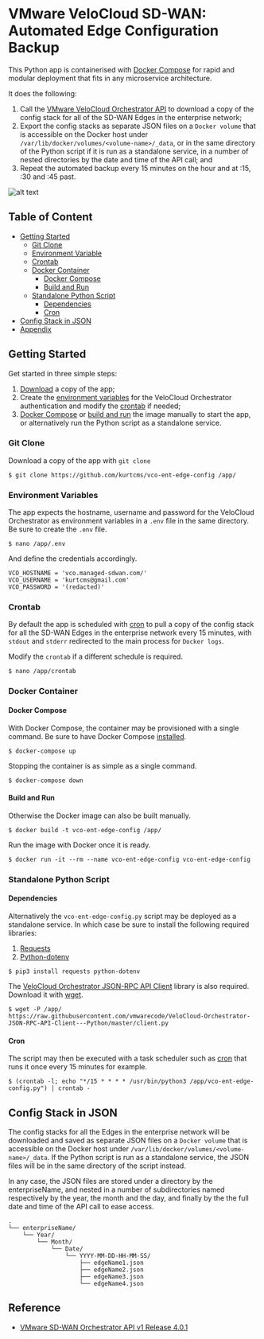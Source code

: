 # VMware VeloCloud SD-WAN: Automated Edge Configuration Backup

This Python app is containerised with [Docker Compose](https://docs.docker.com/compose/) for rapid and modular deployment that fits in any microservice architecture.

It does the following:

1. Call the [VMware VeloCloud Orchestrator API](#appendix) to download a copy of the config stack for all of the SD-WAN Edges in the enterprise network;
2. Export the config stacks as separate JSON files on a `Docker volume` that is accessible on the Docker host under `/var/lib/docker/volumes/<volume-name>/_data`, or in the same directory of the Python script if it is run as a standalone service, in a number of nested directories by the date and time of the API call; and
3. Repeat the automated backup every 15 minutes on the hour and at :15, :30 and :45 past.

![alt text](https://kurtcms.org/git/vco-ent-edge-config/vco-ent-edge-config-screenshot.png)

## Table of Content

- [Getting Started](#getting-started)
  - [Git Clone](#git-clone)
  - [Environment Variable](#environment-variables)
  - [Crontab](#crontab)
  - [Docker Container](#docker-container)
	  - [Docker Compose](#docker-compose)
	  - [Build and Run](#build-and-run)
  - [Standalone Python Script](#standalone-python-script)
    - [Dependencies](#dependencies)
    - [Cron](#cron)
- [Config Stack in JSON](#config-stack-in-json)
- [Appendix](#appendix)

## Getting Started

Get started in three simple steps:

1. [Download](#git-clone) a copy of the app;
2. Create the [environment variables](#environment-variables) for the VeloCloud Orchestrator authentication and modify the [crontab](#crontab) if needed;
3. [Docker Compose](#docker-compose) or [build and run](#build-and-run) the image manually to start the app, or alternatively run the Python script as a standalone service.

### Git Clone

Download a copy of the app with `git clone`
```shell
$ git clone https://github.com/kurtcms/vco-ent-edge-config /app/
```

### Environment Variables

The app expects the hostname, username and password for the VeloCloud Orchestrator as environment variables in a `.env` file in the same directory. Be sure to create the `.env` file.

```shell
$ nano /app/.env
```

And define the credentials accordingly.

```
VCO_HOSTNAME = 'vco.managed-sdwan.com/'
VCO_USERNAME = 'kurtcms@gmail.com'
VCO_PASSWORD = '(redacted)'
```

### Crontab

By default the app is scheduled with [cron](https://crontab.guru/) to pull a copy of the config stack for all the SD-WAN Edges in the enterprise network every 15 minutes, with `stdout` and `stderr` redirected to the main process for `Docker logs`.  

Modify the `crontab` if a different schedule is required.

```shell
$ nano /app/crontab
```

### Docker Container

#### Docker Compose

With Docker Compose, the container may be provisioned with a single command. Be sure to have Docker Compose [installed](https://docs.docker.com/compose/install/).

```shell
$ docker-compose up
```

Stopping the container is as simple as  a single command.

```shell
$ docker-compose down
```

#### Build and Run

Otherwise the Docker image can also be built manually.

```shell
$ docker build -t vco-ent-edge-config /app/
```

Run the image with Docker once it is ready.  

```shell
$ docker run -it --rm --name vco-ent-edge-config vco-ent-edge-config
```

### Standalone Python Script

#### Dependencies

Alternatively the `vco-ent-edge-config.py` script may be deployed as a standalone service. In which case be sure to install the following required libraries:

1. [Requests](https://github.com/psf/requests)
2. [Python-dotenv](https://github.com/theskumar/python-dotenv)

```shell
$ pip3 install requests python-dotenv
```

The [VeloCloud Orchestrator JSON-RPC API Client](https://github.com/vmwarecode/VeloCloud-Orchestrator-JSON-RPC-API-Client---Python) library is also required. Download it with [wget](https://www.gnu.org/software/wget/).

```shell
$ wget -P /app/ https://raw.githubusercontent.com/vmwarecode/VeloCloud-Orchestrator-JSON-RPC-API-Client---Python/master/client.py
```

#### Cron

The script may then be executed with a task scheduler such as [cron](https://crontab.guru/) that runs it once every 15 minutes for example.

```shell
$ (crontab -l; echo "*/15 * * * * /usr/bin/python3 /app/vco-ent-edge-config.py") | crontab -
```

## Config Stack in JSON

The config stacks for all the Edges in the enterprise network will be downloaded and saved as separate JSON files on a `Docker volume` that is accessible on the Docker host under `/var/lib/docker/volumes/<volume-name>/_data`. If the Python script is run as a standalone service, the JSON files will be in the same directory of the script instead.

In any case, the JSON files are stored under a directory by the enterpriseName, and nested in a number of subdirectories named respectively by the year, the month and the day, and finally by the the full date and time of the API call to ease access.

```
.
└── enterpriseName/
    └── Year/
        └── Month/
            └── Date/
                └── YYYY-MM-DD-HH-MM-SS/
                    ├── edgeName1.json
                    ├── edgeName2.json
                    ├── edgeName3.json
                    └── edgeName4.json
```

## Reference

- [VMware SD-WAN Orchestrator API v1 Release 4.0.1](https://code.vmware.com/apis/1045/velocloud-sdwan-vco-api)
